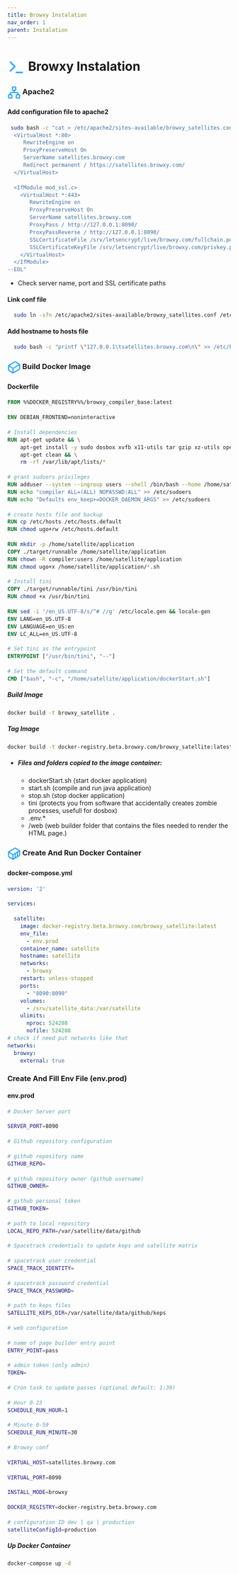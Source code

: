 ```yaml
---
title: Browxy Instalation
nav_order: 1
parent: Instalation
---
```

# <img style="vertical-align:middle; width: 40px; height:40px;" src="https://raw.githubusercontent.com/bxyteam/satellite-test/refs/heads/main/docs/images/terminal.png"> Browxy Instalation

### <img style="vertical-align:middle; width:30px; height:30px;" src="https://raw.githubusercontent.com/bxyteam/satellite-test/refs/heads/main/docs/images/network.png"> Apache2

#### Add configuration file to apache2

```bash 
 sudo bash -c "cat > /etc/apache2/sites-available/browxy_satellites.conf << --EOL
  <VirtualHost *:80>
     RewriteEngine on
     ProxyPreserveHost On
     ServerName satellites.browxy.com
     Redirect permanent / https://satellites.browxy.com/
  </VirtualHost>

  <IfModule mod_ssl.c>
    <VirtualHost *:443>
       RewriteEngine on
       ProxyPreserveHost On
       ServerName satellites.browxy.com
       ProxyPass / http://127.0.0.1:8090/
       ProxyPassReverse / http://127.0.0.1:8090/
       SSLCertificateFile /srv/letsencrypt/live/browxy.com/fullchain.pem
       SSLCertificateKeyFile /srv/letsencrypt/live/browxy.com/privkey.pem
    </VirtualHost>
  </IfModule>
--EOL"
```
* Check server name,  port and SSL certificate paths

#### Link conf file

```bash
  sudo ln -sfn /etc/apache2/sites-available/browxy_satellites.conf /etc/apache2/sites-enabled/browxy_satellites.conf
```

#### Add hostname to hosts file

```bash
  sudo bash -c "printf \"127.0.0.1\tsatellites.browxy.com\n\" >> /etc/hosts"
```

### <img style="vertical-align:middle; width:30px; height:30px;" src="https://raw.githubusercontent.com/bxyteam/satellite-test/refs/heads/main/docs/images/cuboid.png"> Build Docker Image

#### Dockerfile

```Dockerfile
FROM %%DOCKER_REGISTRY%%/browxy_compiler_base:latest

ENV DEBIAN_FRONTEND=noninteractive

# Install dependencies
RUN apt-get update && \
    apt-get install -y sudo dosbox xvfb x11-utils tar gzip xz-utils openjdk-8-jdk locales cron git unzip && \
    apt-get clean && \
    rm -rf /var/lib/apt/lists/*

# grant sudoers privileges
RUN adduser --system --ingroup users --shell /bin/bash --home /home/satellite compiler
RUN echo "compiler ALL=(ALL) NOPASSWD:ALL" >> /etc/sudoers
RUN echo "Defaults env_keep+=DOCKER_DAEMON_ARGS" >> /etc/sudoers

# create hosts file and backup
RUN cp /etc/hosts /etc/hosts.default
RUN chmod ugo+rw /etc/hosts.default

RUN mkdir -p /home/satellite/application
COPY ./target/runnable /home/satellite/application
RUN chown -R compiler:users /home/satellite/application
RUN chmod ugo+x /home/satellite/application/*.sh

# Install tini
COPY ./target/runnable/tini /usr/bin/tini
RUN chmod +x /usr/bin/tini

RUN sed -i '/en_US.UTF-8/s/^# //g' /etc/locale.gen && locale-gen
ENV LANG=en_US.UTF-8
ENV LANGUAGE=en_US:en
ENV LC_ALL=en_US.UTF-8

# Set tini as the entrypoint
ENTRYPOINT ["/usr/bin/tini", "--"]

# Set the default command
CMD ["bash", "-c", "/home/satellite/application/dockerStart.sh"]

```
##### Build Image
```bash
docker build -t browxy_satellite .
```

##### Tag Image
```bash
docker build -t docker-registry.beta.browxy.com/browxy_satellite:latest .
```
- ##### Files and folders copied to the image container:
  - dockerStart.sh (start docker application)
  - start.sh (compile and run java application)
  - stop.sh (stop docker application)
  - tini (protects you from software that accidentally creates zombie processes, usefull for dosbox)
  - .env.*
  - /web (web builder folder that contains the files needed to render the HTML page.)

### <img style="vertical-align:middle; width:30px; height:30px;" src="https://raw.githubusercontent.com/bxyteam/satellite-test/refs/heads/main/docs/images/container.png">  Create And Run Docker Container

#### docker-compose.yml

```yaml
version: '2'

services:

  satellite:
    image: docker-registry.beta.browxy.com/browxy_satellite:latest
    env_file:
      - env.prod
    container_name: satellite
    hostname: satellite
    networks:
      - browxy
    restart: unless-stopped
    ports:
      - "8090:8090"
    volumes:
      - /srv/satellite_data:/var/satellite
    ulimits:
      nproc: 524288
      nofile: 524288
# check if need put networks like that
networks:
  browxy:
    external: true

```

### Create And Fill Env File (env.prod)

#### env.prod

```bash
# Docker Server port

SERVER_PORT=8090

# Github repository configuration

# github repository name
GITHUB_REPO=

# github repository owner (github username)
GITHUB_OWNER=

# github personal token
GITHUB_TOKEN=

# path to local repository
LOCAL_REPO_PATH=/var/satellite/data/github

# Spacetrack credentials to update keps and satellite matrix

# spacetrack user credential
SPACE_TRACK_IDENTITY=

# spacetrack password credential
SPACE_TRACK_PASSWORD=

# path to keps files
SATELLITE_KEPS_DIR=/var/satellite/data/github/keps

# web configuration

# name of page builder entry point
ENTRY_POINT=pass

# admin token (only admin)
TOKEN=

# Cron task to update passes (optional default: 1:30)

# Hour 0-23
SCHEDULE_RUN_HOUR=1

# Minute 0-59
SCHEDULE_RUN_MINUTE=30

# Browxy conf

VIRTUAL_HOST=satellites.browxy.com

VIRTUAL_PORT=8090

INSTALL_MODE=browxy

DOCKER_REGISTRY=docker-registry.beta.browxy.com

# configuration ID dev | qa | production
satelliteConfigId=production

```

##### Up Docker Container

```bash
docker-compose up -d
```
